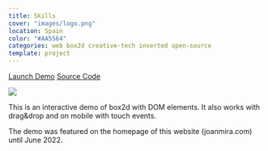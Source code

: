 ```yaml
---
title: Skills
cover: "images/logo.png"
location: Spain
color: "#AA5564"
categories: web box2d creative-tech inverted open-source
template: project
---
```


<p class="align-center">
<a class="btn external" role="button" href="https://gazpachu.github.io/skills/" target="_blank">Launch Demo</a> <a class="btn github" role="button" href="https://github.com/gazpachu/skills" target="_blank">Source Code</a>
</p>

![](/work/skills/images/1.png)

This is an interactive demo of box2d with DOM elements. It also works with drag&drop and on mobile with touch events.

The demo was featured on the homepage of this website (joanmira.com) until June 2022.

